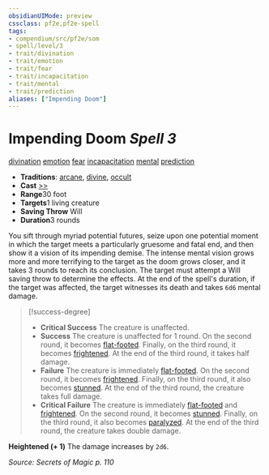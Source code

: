```yaml
---
obsidianUIMode: preview
cssclass: pf2e,pf2e-spell
tags:
- compendium/src/pf2e/som
- spell/level/3
- trait/divination
- trait/emotion
- trait/fear
- trait/incapacitation
- trait/mental
- trait/prediction
aliases: ["Impending Doom"]
---
```

# Impending Doom *Spell 3*   
[divination](/rules/traits/divination.md)  [emotion](/rules/traits/emotion.md)  [fear](/rules/traits/fear.md)  [incapacitation](/rules/traits/incapacitation.md)  [mental](/rules/traits/mental.md)  [prediction](/rules/traits/prediction.md)  

- **Traditions**: [arcane](/rules/traits/arcane.md), [divine](/rules/traits/divine.md), [occult](/rules/traits/occult.md)
- **Cast** [>>](/rules/core-rulebook/chapter-9-playing-the-game.md#Actions "Two-Action") 
- **Range**30 foot
- **Targets**1 living creature
- **Saving Throw** Will
- **Duration**3 rounds

You sift through myriad potential futures, seize upon one potential moment in which the target meets a particularly gruesome and fatal end, and then show it a vision of its impending demise. The intense mental vision grows more and more terrifying to the target as the doom grows closer, and it takes 3 rounds to reach its conclusion. The target must attempt a Will saving throw to determine the effects. At the end of the spell's duration, if the target was affected, the target witnesses its death and takes `6d6` mental damage.

> [!success-degree] 
> - **Critical Success** The creature is unaffected.
> - **Success** The creature is unaffected for 1 round. On the second round, it becomes [flat-footed](/rules/conditions.md#Flat-footed). Finally, on the third round, it becomes [frightened](/rules/conditions.md#Frightened). At the end of the third round, it takes half damage.
> - **Failure** The creature is immediately [flat-footed](/rules/conditions.md#Flat-footed). On the second round, it becomes [frightened](/rules/conditions.md#Frightened). Finally, on the third round, it also becomes [stunned](/rules/conditions.md#Stunned). At the end of the third round, the creature takes full damage.
> - **Critical Failure** The creature is immediately [flat-footed](/rules/conditions.md#Flat-footed) and [frightened](/rules/conditions.md#Frightened). On the second round, it becomes [stunned](/rules/conditions.md#Stunned). Finally, on the third round, it also becomes [paralyzed](/rules/conditions.md#Paralyzed). At the end of the third round, the creature takes double damage.

**Heightened (+ 1)** The damage increases by `2d6`.

*Source: Secrets of Magic p. 110*